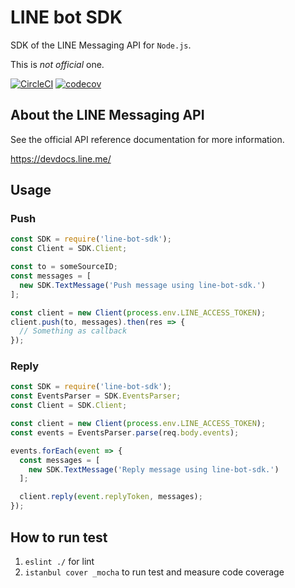 # LINE bot SDK

SDK of the LINE Messaging API for `Node.js`.

This is *not official* one.

[![CircleCI](https://circleci.com/gh/cyber-z/line-bot-sdk.svg?style=svg)](https://circleci.com/gh/cyber-z/line-bot-sdk)
[![codecov](https://codecov.io/gh/cyber-z/line-bot-sdk/branch/master/graph/badge.svg)](https://codecov.io/gh/cyber-z/line-bot-sdk)

## About the LINE Messaging API

See the official API reference documentation for more information.

https://devdocs.line.me/

## Usage

### Push

```js
const SDK = require('line-bot-sdk');
const Client = SDK.Client;

const to = someSourceID;
const messages = [
  new SDK.TextMessage('Push message using line-bot-sdk.')
];

const client = new Client(process.env.LINE_ACCESS_TOKEN);
client.push(to, messages).then(res => {
  // Something as callback
});
```

### Reply

```js
const SDK = require('line-bot-sdk');
const EventsParser = SDK.EventsParser;
const Client = SDK.Client;

const client = new Client(process.env.LINE_ACCESS_TOKEN);
const events = EventsParser.parse(req.body.events);

events.forEach(event => {
  const messages = [
    new SDK.TextMessage('Reply message using line-bot-sdk.')
  ];

  client.reply(event.replyToken, messages);
});
```

## How to run test

1. `eslint ./` for lint
2. `istanbul cover _mocha` to run test and measure code coverage

